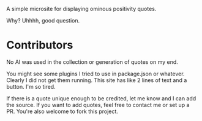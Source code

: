 A simple microsite for displaying ominous positivity quotes.

Why? Uhhhh, good question.

# Contributors

No AI was used in the collection or generation of quotes on my end.

You might see some plugins I tried to use in package.json or whatever. Clearly I did not get them running. This site has like 2 lines of text and a button. I'm so tired.

If there is a quote unique enough to be credited, let me know and I can add the source. If you want to add quotes, feel free to contact me or set up a PR. You're also welcome to fork this project.